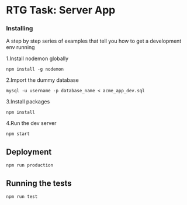 # RTG Task: Server App

### Installing

A step by step series of examples that tell you how to get a development env running

1.Install nodemon globally
```
npm install -g nodemon
```

2.Import the dummy database

```
mysql -u username -p database_name < acme_app_dev.sql
```

3.Install packages

```
npm install
```

4.Run the dev server

```
npm start
```

## Deployment
```
npm run production
```


## Running the tests
```
npm run test
```





